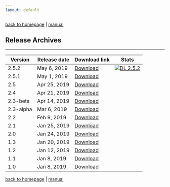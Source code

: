 ```yaml
---
layout: default
---
```

[back to homepage](./) | [manual](./manual.md)

## Release Archives
***

| Version   | Release date | Download link         | Stats |
|-----------|--------------|-----------------------|-------|
| 2.5.2     | May 6, 2019  | [Download][2.5.2]     | [![DL 2.5.2][Badge-2.5.2]][Link-2.5.2] |
| 2.5.1     | May 1, 2019  | [Download][2.5.1]     | |
| 2.5       | Apr 25, 2019 | [Download][2.5]       | |
| 2.4       | Apr 21, 2019 | [Download][2.4]       | |
| 2.3-beta  | Apr 14, 2019 | [Download][2.3-beta]  | |
| 2.3-alpha | Mar 6, 2019  | [Download][2.3-alpha] | |
| 2.2       | Feb 9, 2019  | [Download][2.2]       | |
| 2.1       | Jan 25, 2019 | [Download][2.1]       | |
| 2.0       | Jan 24, 2019 | [Download][2.0]       | |
| 1.3       | Jan 20, 2019 | [Download][1.3]       | |
| 1.2       | Jan 12, 2019 | [Download][1.2]       | |
| 1.1       | Jan 8, 2019  | [Download][1.1]       | |
| 1.0       | Jan 8, 2019  | [Download][1.0]       | |

[2.5.2]: https://github.com/OctaDist/OctaDist/releases/tag/v.2.5.2
[2.5.1]: https://github.com/OctaDist/OctaDist/releases/tag/v.2.5.1
[2.5]: https://github.com/OctaDist/OctaDist/releases/tag/v.2.5
[2.4]: https://github.com/OctaDist/OctaDist/releases/tag/v.2.4
[2.3-beta]: https://github.com/OctaDist/OctaDist/releases/tag/v.2.3-beta
[2.3-alpha]: https://github.com/OctaDist/OctaDist/releases/tag/v.2.3-alpha
[2.2]: https://github.com/OctaDist/OctaDist/releases/tag/v.2.2
[2.1]: https://github.com/OctaDist/OctaDist/releases/tag/v.2.1
[2.0]: https://github.com/OctaDist/OctaDist/releases/tag/v.2.0
[1.3]: https://github.com/OctaDist/OctaDist/releases/tag/v.1.3
[1.2]: https://github.com/OctaDist/OctaDist/releases/tag/v.1.2
[1.1]: https://github.com/OctaDist/OctaDist/releases/tag/v.1.1
[1.0]: https://github.com/OctaDist/OctaDist/releases/tag/v.1.0

[Badge-2.5.2]: https://img.shields.io/github/downloads/OctaDist/OctaDist/v.2.5.2/total.svg
[Link-2.5.2]: https://github.com/OctaDist/OctaDist/releases/tag/v.2.5.2

[back to homepage](./) | [manual](./manual.md)
